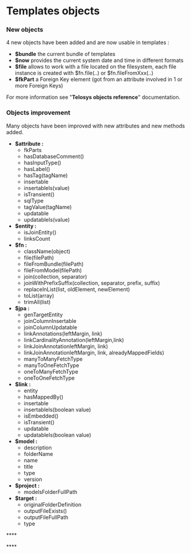 # Templates objects

### New objects

4 new objects have been added and are now usable in templates : 

* **$bundle**  the current bundle of templates 
* **$now** provides the current system date and time in different formats 
* **$file** allows to work with a file located on the filesystem, each file instance is created with $fn.file\(..\) or $fn.fileFromXxx\(..\) 
* **$fkPart** a Foreign Key element \(got from an attribute involved in 1 or more Foreign Keys\)

For more information see "**Telosys objects reference**" documentation.

### Objects improvement

Many objects have been improved with new attributes and new methods added.

* **$attribute :** 
  * fkParts 
  * hasDatabaseComment\(\) 
  * hasInputType\(\) 
  * hasLabel\(\) 
  * hasTag\(tagName\) 
  * insertable 
  * insertableIs\(value\) 
  * isTransient\(\) 
  * sqlType 
  * tagValue\(tagName\) 
  * updatable 
  * updatableIs\(value\) 
* **$entity :** 
  * isJoinEntity\(\) 
  * linksCount 
* **$fn :** 
  * className\(object\)
  * file\(filePath\) 
  * fileFromBundle\(filePath\) 
  * fileFromModel\(filePath\) 
  * join\(collection, separator\) 
  * joinWithPrefixSuffix\(collection, separator, prefix, suffix\) 
  * replaceInList\(list, oldElement, newElement\)
  * toList\(array\) 
  * trimAll\(list\) 
* **$jpa :** 
  * genTargetEntity
  * joinColumnInsertable
  * joinColumnUpdatable 
  * linkAnnotations\(leftMargin, link\)
  * linkCardinalityAnnotation\(leftMargin,link\) 
  * linkJoinAnnotationleftMargin, link\) 
  * linkJoinAnnotationleftMargin, link, alreadyMappedFields\) 
  * manyToManyFetchType 
  * manyToOneFetchType 
  * oneToManyFetchType 
  * oneToOneFetchType 
* **$link :** 
  * entity 
  * hasMappedBy\(\) 
  * insertable
  * insertableIs\(boolean value\)
  * isEmbedded\(\) 
  * isTransient\(\) 
  * updatable 
  * updatableIs\(boolean value\) 
* **$model :** 
  * description 
  * folderName 
  * name 
  * title 
  * type 
  * version 
* **$project :**
  * modelsFolderFullPath 
* **$target :**
  * originalFolderDefinition 
  * outputFileExists\(\) 
  * outputFileFullPath 
  * type

\*\*\*\*

\*\*\*\*

